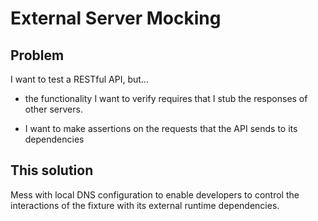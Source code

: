 # External Server Mocking

## Problem

I want to test a RESTful API, but...

- the functionality I want to verify requires that I stub the responses of other servers.

- I want to make assertions on the requests that the API sends to its dependencies

## This solution

Mess with local DNS configuration to enable developers to control the interactions of the fixture with its external
runtime dependencies.

